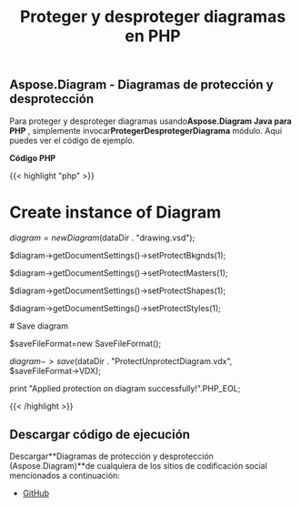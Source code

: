 ﻿---
title: Proteger y desproteger diagramas en PHP
type: docs
weight: 20
url: /es/java/protect-and-unprotect-diagrams-in-php/
---
## **Aspose.Diagram - Diagramas de protección y desprotección**
 Para proteger y desproteger diagramas usando**Aspose.Diagram Java para PHP** , simplemente invocar**ProtegerDesprotegerDiagrama** módulo. Aquí puedes ver el código de ejemplo.

**Código PHP**

{{< highlight "php" >}}

 # Create instance of Diagram

$diagram = new Diagram($dataDir . "drawing.vsd");

$diagram->getDocumentSettings()->setProtectBkgnds(1);

$diagram->getDocumentSettings()->setProtectMasters(1);

$diagram->getDocumentSettings()->setProtectShapes(1);

$diagram->getDocumentSettings()->setProtectStyles(1);

\# Save diagram

$saveFileFormat=new SaveFileFormat();

$diagram->save($dataDir . "ProtectUnprotectDiagram.vdx", $saveFileFormat->VDX);

print "Applied protection on diagram successfully!".PHP_EOL;

{{< /highlight >}}
## **Descargar código de ejecución**
 Descargar**Diagramas de protección y desprotección (Aspose.Diagram)**de cualquiera de los sitios de codificación social mencionados a continuación:

- [GitHub](https://github.com/asposediagram/Aspose.Diagram-for-Java/blob/master/Plugins/Aspose_Diagram_Java_for_PHP/src/aspose/diagram/WorkingwithProtection/ProtectUnprotectDiagram.php)
